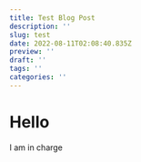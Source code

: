 ```yaml
---
title: Test Blog Post
description: ''
slug: test
date: 2022-08-11T02:08:40.835Z
preview: ''
draft: ''
tags: ''
categories: ''
---
```


# Hello

I am in charge
